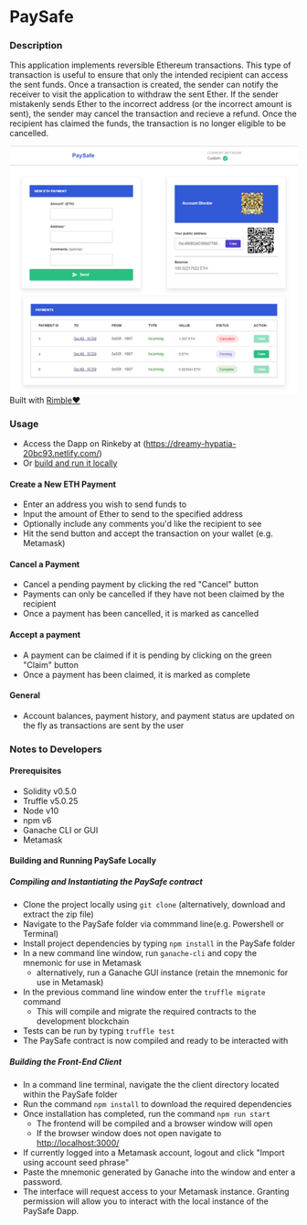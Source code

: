 # PaySafe

### Description
This application implements reversible Ethereum transactions. This type of transaction is useful to ensure that only the intended recipient can access the sent funds. Once a transaction is created, the sender can notify the receiver to visit the application to withdraw the sent Ether. If the sender mistakenly sends Ether to the incorrect address (or the incorrect amount is sent), the sender may cancel the transaction and recieve a refund. Once the recipient has claimed the funds, the transaction is no longer eligible to be cancelled.

![PaySafe Screenshot](https://github.com/suhailgme/PaySafe/blob/master/screenshots/PaySafe.PNG)
Built with [Rimble❤️](https://github.com/ConsenSys/rimble-ui)
### Usage
* Access the Dapp on Rinkeby at (https://dreamy-hypatia-20bc93.netlify.com/) 
* Or [build and run it locally](#notes-to-developers)

#### Create a New ETH Payment
* Enter an address you wish to send funds to
* Input the amount of Ether to send to the specified address
* Optionally include any comments you'd like the recipient to see
* Hit the send button and accept the transaction on your wallet (e.g. Metamask)

#### Cancel a Payment
* Cancel a pending payment by clicking the red "Cancel" button
* Payments can only be cancelled if they have not been claimed by the recipient
* Once a payment has been cancelled, it is marked as cancelled

#### Accept a payment
* A payment can be claimed if it is pending by clicking on the green "Claim" button
* Once a payment has been claimed, it is marked as complete

#### General
* Account balances, payment history, and payment status are updated on the fly as transactions are sent by the user

### Notes to Developers
#### Prerequisites
* Solidity v0.5.0
* Truffle v5.0.25
* Node v10
* npm v6
* Ganache CLI or GUI
* Metamask

#### Building and Running PaySafe Locally
##### Compiling and Instantiating the PaySafe contract
* Clone the project locally using `git clone` (alternatively, download and extract the zip file)
* Navigate to the PaySafe folder via commmand line(e.g. Powershell or Terminal)
* Install project dependencies by typing `npm install` in the PaySafe folder
* In a new command line window, run `ganache-cli` and copy the mnemonic for use in Metamask
  * alternatively, run a Ganache GUI instance (retain the mnemonic for use in Metamask)
* In the previous command line window enter the `truffle migrate` command
  * This will compile and migrate the required contracts to the development blockchain
* Tests can be run by typing `truffle test`
* The PaySafe contract is now compiled and ready to be interacted with
##### Building the Front-End Client 
* In a command line terminal, navigate the the client directory located within the PaySafe folder
* Run the command `npm install` to download the required dependencies
* Once installation has completed, run the command `npm run start`
  * The frontend will be compiled and a browser window will open
  * If the browser window does not open navigate to [http://localhost:3000/](http://localhost:3000/)
* If currently logged into a Metamask account, logout and click "Import using account seed phrase"
* Paste the mnemonic generated by Ganache into the window and enter a password.
* The interface will request access to your Metamask instance. Granting permission will allow you to interact with the local instance of the PaySafe Dapp.
